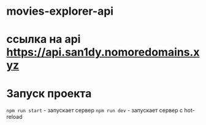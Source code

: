 # movies-explorer-api

# ссылка на api  https://api.san1dy.nomoredomains.xyz

# Запуск проекта
`npm run start` - запускает сервер
`npm run dev` - запускает сервер с hot-reload
